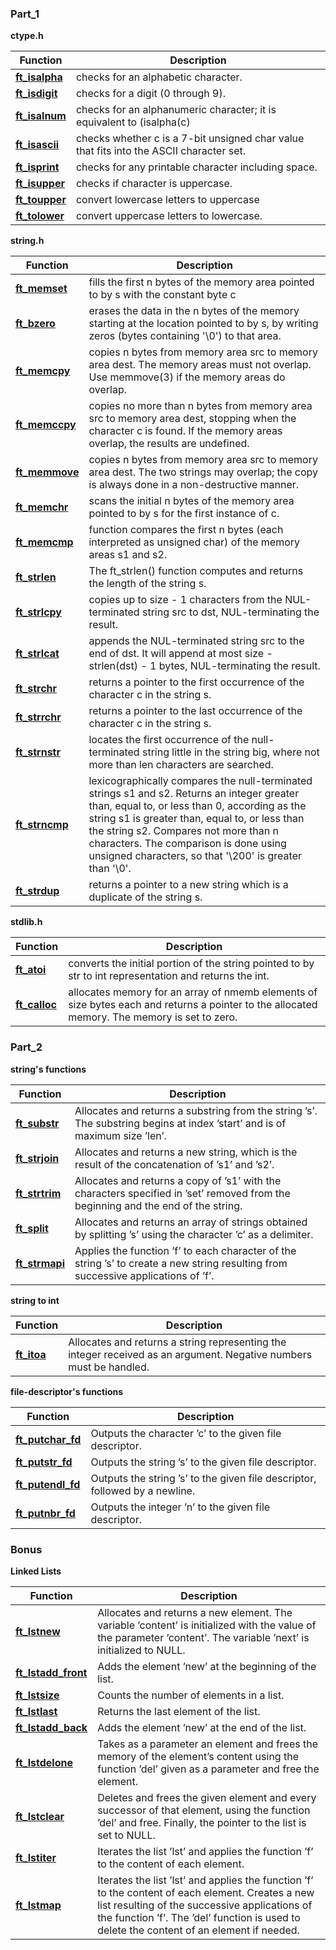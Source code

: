 ### Part_1

**ctype.h** 

| Function | Description |
| --- | --- |
| [**ft\_isalpha**](https://github.com/GlasMan/42-Istanbul-Main-Cursus/libft/ft_isalpha.c) |checks for an alphabetic character.|
| [**ft\_isdigit**](https://github.com/GlasMan/42-Istanbul-Main-Cursus/libft/ft_isdigit.c) | checks for a digit (0 through 9).|
| [**ft\_isalnum**](https://github.com/GlasMan/42-Istanbul-Main-Cursus/libft/ft_isalnum.c) | checks for an alphanumeric character; it  is  equivalent  to (isalpha(c) || isdigit(c)).|
| [**ft\_isascii**](https://github.com/GlasMan/42-Istanbul-Main-Cursus/libft/ft_isascii.c) | checks  whether  c  is a 7-bit unsigned char value that fits into the ASCII character set. |
| [**ft\_isprint**](https://github.com/GlasMan/42-Istanbul-Main-Cursus/libft/ft_isprint.c) | checks for any printable character including space.|
| [**ft\_isupper**](https://github.com/GlasMan/42-Istanbul-Main-Cursus/libft/ft_isupper.c) | checks if character is uppercase.|
| [**ft\_toupper**](https://github.com/GlasMan/42-Istanbul-Main-Cursus/libft/ft_toupper.c) | convert lowercase letters to uppercase|
| [**ft\_tolower**](https://github.com/GlasMan/42-Istanbul-Main-Cursus/libft/ft_tolower.c) | convert uppercase letters to lowercase. |

**string.h**

| Function | Description |
| --- | --- |
| [**ft\_memset**](https://github.com/GlasMan/42-Istanbul-Main-Cursus/libft/ft_memset.c) | fills the first n bytes of the memory area pointed to by s with the constant byte c|
| [**ft\_bzero**](https://github.com/GlasMan/42-Istanbul-Main-Cursus/libft/ft_bzero.c) | erases the data in the n bytes of the memory starting at the location pointed to by s, by writing zeros (bytes containing '\0') to that area.|
| [**ft\_memcpy**](https://github.com/GlasMan/42-Istanbul-Main-Cursus/libft/ft_memcpy.c) | copies n bytes from memory area src to memory area dest.  The memory areas must not overlap.  Use  memmove(3)  if the memory areas do overlap.
| [**ft\_memccpy**](https://github.com/GlasMan/42-Istanbul-Main-Cursus/libft/ft_memccpy.c) | copies no more than n bytes from memory area src to memory area dest, stopping when the character c is found. If the memory areas overlap, the results are undefined.|
| [**ft\_memmove**](https://github.com/GlasMan/42-Istanbul-Main-Cursus/libft/ft_memmove.c) | copies n bytes from memory area src to memory area dest. The two strings may overlap; the copy is always done in a non-destructive manner.|
| [**ft\_memchr**](https://github.com/GlasMan/42-Istanbul-Main-Cursus/libft/ft_memchr.c) |scans the initial n bytes of the memory area pointed to by s for the first instance of c.|
| [**ft\_memcmp**](https://github.com/GlasMan/42-Istanbul-Main-Cursus/libft/ft_memcmp.c) | function compares the first n bytes (each interpreted as unsigned char) of the memory areas s1 and s2.|
| [**ft\_strlen**](https://github.com/GlasMan/42-Istanbul-Main-Cursus/libft/ft_strlen.c) | The ft\_strlen() function computes and returns the length of the string s.|
| [**ft\_strlcpy**](https://github.com/GlasMan/42-Istanbul-Main-Cursus/libft/ft_strlcpy.c) | copies up to size - 1 characters from the NUL-terminated string src to dst, NUL-terminating the result.|
| [**ft\_strlcat**](https://github.com/GlasMan/42-Istanbul-Main-Cursus/libft/ft_strlcat.c) |  appends the NUL-terminated string src to the end of dst.  It will append at most size - strlen(dst) - 1 bytes, NUL-terminating the result.|
| [**ft\_strchr**](https://github.com/GlasMan/42-Istanbul-Main-Cursus/libft/ft_strchr.c) | returns a pointer to the first occurrence of the character c in the string s.|
| [**ft\_strrchr**](https://github.com/GlasMan/42-Istanbul-Main-Cursus/libft/ft_strrchr.c) | returns a pointer to the last occurrence  of the character c in the string s.|
| [**ft\_strnstr**](https://github.com/GlasMan/42-Istanbul-Main-Cursus/libft/ft_strnstr.c) | locates the first occurrence of the null-terminated string little in the string big, where not more than len characters are searched.|
| [**ft\_strncmp**](https://github.com/GlasMan/42-Istanbul-Main-Cursus/libft/ft_strncmp.c) | lexicographically compares the null-terminated strings s1 and s2. Returns an integer greater than, equal to, or less than 0, according as the string s1 is greater than, equal to, or less than the string s2. Compares not more than n characters. The comparison is done using unsigned characters, so that '\200' is greater than '\0'.|
| [**ft\_strdup**](https://github.com/GlasMan/42-Istanbul-Main-Cursus/libft/ft_strdup.c) | returns a pointer to a new string which is a duplicate  of  the string s.|

**stdlib.h**  

| Function | Description |
| --- | --- |
| [**ft\_atoi**](https://github.com/GlasMan/42-Istanbul-Main-Cursus/libft/ft_atoi.c) | converts the initial portion of the string pointed to by str to int representation and returns the int. |
| [**ft\_calloc**](https://github.com/GlasMan/42-Istanbul-Main-Cursus/libft/ft_calloc.c) |  allocates memory for an array of  nmemb  elements  of  size  bytes  each and returns a pointer to the allocated memory. The memory is set to zero.|

### Part_2

**string's functions**

| Function | Description |
| --- | --- |
| [**ft\_substr**](https://github.com/GlasMan/42-Istanbul-Main-Cursus/libft/ft_substr.c) | Allocates and returns a substring from the string ’s’. The substring begins at index ’start’ and is of maximum size ’len’.|
| [**ft\_strjoin**](https://github.com/GlasMan/42-Istanbul-Main-Cursus/libft/ft_strjoin.c) | Allocates and returns a new string, which is the result of the concatenation of ’s1’ and ’s2’.|
| [**ft\_strtrim**](https://github.com/GlasMan/42-Istanbul-Main-Cursus/libft/ft_strtrim.c) | Allocates and returns a copy of ’s1’ with the characters specified in ’set’ removed from the beginning and the end of the string.|
| [**ft\_split**](https://github.com/GlasMan/42-Istanbul-Main-Cursus/libft/ft_split.c) | Allocates and returns an array of strings obtained by splitting ’s’ using the character ’c’ as a delimiter.|
| [**ft\_strmapi**](https://github.com/GlasMan/42-Istanbul-Main-Cursus/libft/ft_strmapi.c) | Applies the function ’f’ to each character of the string ’s’ to create a new string resulting from successive applications of ’f’.|

**string to int**

| Function | Description |
| --- | --- |
| [**ft\_itoa**](https://github.com/GlasMan/42-Istanbul-Main-Cursus/libft/ft_itoa.c) | Allocates and returns a string representing the integer received as an argument. Negative numbers must be handled.|

**file-descriptor's functions**

| Function | Description |
| --- | --- |
| [**ft\_putchar\_fd**](https://github.com/GlasMan/42-Istanbul-Main-Cursus/libft/ft_putchar_fd.c) | Outputs the character ’c’ to the given file descriptor.|
| [**ft\_putstr\_fd**](https://github.com/GlasMan/42-Istanbul-Main-Cursus/libft/ft_putstr_fd.c) | Outputs the string ’s’ to the given file descriptor.|
| [**ft\_putendl\_fd**](https://github.com/GlasMan/42-Istanbul-Main-Cursus/libft/ft_putendl_fd.c) | Outputs the string ’s’ to the given file descriptor, followed by a newline.|
| [**ft\_putnbr\_fd**](https://github.com/GlasMan/42-Istanbul-Main-Cursus/libft/ft_putnbr_fd.c) | Outputs the integer ’n’ to the given file descriptor.|

### Bonus

**Linked Lists**

| Function | Description |
| --- | --- |
| [**ft\_lstnew**](https://github.com/GlasMan/42-Istanbul-Main-Cursus/libft/ft_lstnew.c) | Allocates and returns a new element. The variable ’content’ is initialized with the value of the parameter ’content’. The variable ’next’ is initialized to NULL.|
| [**ft\_lstadd_front**](https://github.com/GlasMan/42-Istanbul-Main-Cursus/libft/ft_lstadd_front.c) | Adds the element ’new’ at the beginning of the list.|
| [**ft\_lstsize**](https://github.com/GlasMan/42-Istanbul-Main-Cursus/libft/ft_lstsize.c) | Counts the number of elements in a list.|
| [**ft\_lstlast**](https://github.com/GlasMan/42-Istanbul-Main-Cursus/libft/ft_lstlast.c) | Returns the last element of the list.|
| [**ft\_lstadd_back**](https://github.com/GlasMan/42-Istanbul-Main-Cursus/libft/ft_lstadd_back.c) | Adds the element ’new’ at the end of the list.|
| [**ft\_lstdelone**](https://github.com/GlasMan/42-Istanbul-Main-Cursus/libft/ft_lstdelone.c) | Takes as a parameter an element and frees the memory of the element’s content using the function ’del’ given as a parameter and free the element.|
| [**ft\_lstclear**](https://github.com/GlasMan/42-Istanbul-Main-Cursus/libft/ft_lstclear.c) | Deletes and frees the given element and every successor of that element, using the function ’del’ and free. Finally, the pointer to the list is set to NULL.|
| [**ft\_lstiter**](https://github.com/GlasMan/42-Istanbul-Main-Cursus/libft/ft_lstiter.c) | Iterates the list ’lst’ and applies the function ’f’ to the content of each element.|
| [**ft\_lstmap**](https://github.com/GlasMan/42-Istanbul-Main-Cursus/libft/ft_lstmap.c) | Iterates the list ’lst’ and applies the function ’f’ to the content of each element. Creates a new list resulting of the successive applications of the function ’f’. The ’del’ function is used to delete the content of an element if needed.|

